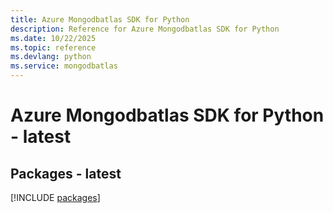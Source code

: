 ```yaml
---
title: Azure Mongodbatlas SDK for Python
description: Reference for Azure Mongodbatlas SDK for Python
ms.date: 10/22/2025
ms.topic: reference
ms.devlang: python
ms.service: mongodbatlas
---
```

# Azure Mongodbatlas SDK for Python - latest
## Packages - latest
[!INCLUDE [packages](mongodbatlas-index.md)]